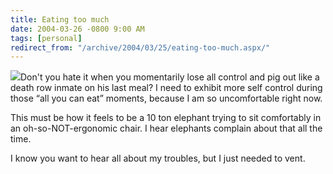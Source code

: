 ```yaml
---
title: Eating too much
date: 2004-03-26 -0800 9:00 AM
tags: [personal]
redirect_from: "/archive/2004/03/25/eating-too-much.aspx/"
---
```


![](/images/pig.jpg)Don't you hate it when you momentarily lose all
control and pig out like a death row inmate on his last meal? I need to
exhibit more self control during those “all you can eat” moments,
because I am so uncomfortable right now.

This must be how it feels to be a 10 ton elephant trying to sit
comfortably in an oh-so-NOT-ergonomic chair. I hear elephants complain
about that all the time.

I know you want to hear all about my troubles, but I just needed to
vent.

